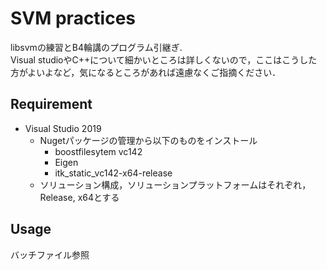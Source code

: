  # SVM practices
libsvmの練習とB4輪講のプログラム引継ぎ.  
Visual studioやC++について細かいところは詳しくないので，ここはこうした方がよいよなど，気になるところがあれば遠慮なくご指摘ください．

## Requirement
- Visual Studio 2019  
    - Nugetパッケージの管理から以下のものをインストール
        - boostfilesytem vc142  
        - Eigen  
        - itk_static_vc142-x64-release 
    - ソリューション構成，ソリューションプラットフォームはそれぞれ，Release,  x64とする  

## Usage
バッチファイル参照
